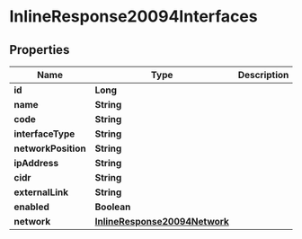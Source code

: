 

# InlineResponse20094Interfaces

## Properties

Name | Type | Description | Notes
------------ | ------------- | ------------- | -------------
**id** | **Long** |  |  [optional]
**name** | **String** |  |  [optional]
**code** | **String** |  |  [optional]
**interfaceType** | **String** |  |  [optional]
**networkPosition** | **String** |  |  [optional]
**ipAddress** | **String** |  |  [optional]
**cidr** | **String** |  |  [optional]
**externalLink** | **String** |  |  [optional]
**enabled** | **Boolean** |  |  [optional]
**network** | [**InlineResponse20094Network**](InlineResponse20094Network.md) |  |  [optional]



